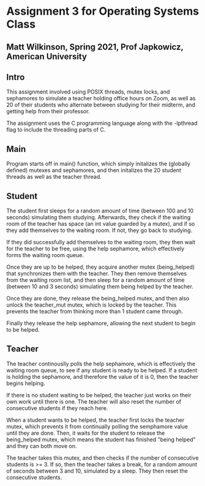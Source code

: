 # Assignment 3 for Operating Systems Class

## Matt Wilkinson, Spring 2021, Prof Japkowicz, American University

## Intro

This assignment involved using POSIX threads, mutex locks, and sephamores to simulate a teacher holding office hours on Zoom, as well as 20 of their students who alternate between studying for their midterm, and getting help from their professor.

The assignment uses the C programming language along with the -lpthread flag to include the threading parts of C.

## Main

Program starts off in main() function, which simply initalizes the (globally defined) mutexes and sephamores, and then initalizes the 20 student threads as well as the teacher thread.

## Student

The student first sleeps for a random amount of time (between 100 and 10 seconds) simulating them studying. Afterwards, they check if the waiting room of the teacher has space (an int value guarded by a mutex), and if so they add themselves to the waiting room. If not, they go back to studying.

If they did successfully add themselves to the waiting room, they then wait for the teacher to be free, using the help sephamore, which effectively forms the waiting room queue.

Once they are up to be helped, they acquire another mutex (being_helped) that synchronizes them with the teacher. They then remove themselves from the waiting room list, and then sleep for a random amount of time (between 10 and 3 seconds) simulating them being helped by the teacher.

Once they are done, they release the being_helped mutex, and then also unlock the teacher_mut mutex, which is locked by the teacher. This prevents the teacher from thinking more than 1 student came through.

Finally they release the help sephamore, allowing the next student to begin to be helped.

## Teacher

The teacher continouslly polls the help sephamore, which is effectively the waiting room queue, to see if any student is ready to be helped. If a student is holding the sephamore, and therefore the value of it is 0, then the teacher begins helping.

If there is no student waiting to be helped, the teacher just works on their own work until there is one. The teacher will also reset the number of consecutive students if they reach here.

When a student wants to be helped, the teacher first locks the teacher mutex, which prevents it from continually polling the semphamore value until they are done. Then, it waits for the student to release the being_helped mutex, which means the student has finished "being helped" and they can both move on.

The teacher takes this mutex, and then checks if the number of consecutive students is >= 3. If so, then the teacher takes a break, for a random amount of seconds between 3 and 10, simulated by a sleep. They then reset the consecutive students.
